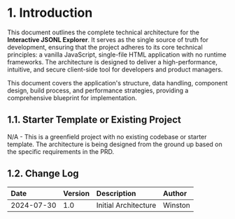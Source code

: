 # 1. Introduction

This document outlines the complete technical architecture for the **Interactive JSONL Explorer**. It serves as the single source of truth for development, ensuring that the project adheres to its core technical principles: a vanilla JavaScript, single-file HTML application with no runtime frameworks. The architecture is designed to deliver a high-performance, intuitive, and secure client-side tool for developers and product managers.

This document covers the application's structure, data handling, component design, build process, and performance strategies, providing a comprehensive blueprint for implementation.

## 1.1. Starter Template or Existing Project

N/A - This is a greenfield project with no existing codebase or starter template. The architecture is being designed from the ground up based on the specific requirements in the PRD.

## 1.2. Change Log

| Date       | Version | Description              | Author   |
| :--------- | :------ | :----------------------- | :------- |
| 2024-07-30 | 1.0     | Initial Architecture     | Winston  |
